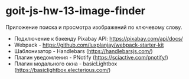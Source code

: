 # goit-js-hw-13-image-finder

Приложение поиска и просмотра изображений по ключевому слову.

- Подключение к бэкенду Pixabay API: https://pixabay.com/api/docs/
- Webpack - https://github.com/luxplanjay/webpack-starter-kit
- Шаблонизатор - Handlebars (https://handlebarsjs.com/)
- Плагин уведомления - PNotify (https://sciactive.com/pnotify/)
- Плагин модального окна - basicLightbox
  (https://basiclightbox.electerious.com/)
